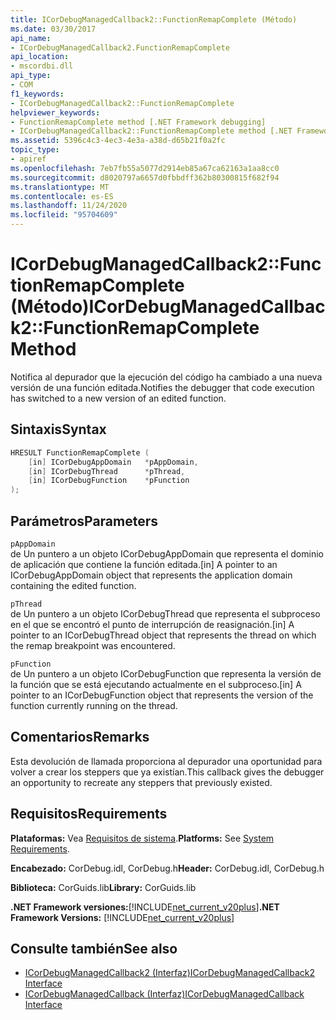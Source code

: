 ```yaml
---
title: ICorDebugManagedCallback2::FunctionRemapComplete (Método)
ms.date: 03/30/2017
api_name:
- ICorDebugManagedCallback2.FunctionRemapComplete
api_location:
- mscordbi.dll
api_type:
- COM
f1_keywords:
- ICorDebugManagedCallback2::FunctionRemapComplete
helpviewer_keywords:
- FunctionRemapComplete method [.NET Framework debugging]
- ICorDebugManagedCallback2::FunctionRemapComplete method [.NET Framework debugging]
ms.assetid: 5396c4c3-4ec3-4e3a-a38d-d65b21f0a2fc
topic_type:
- apiref
ms.openlocfilehash: 7eb7fb55a5077d2914eb85a67ca62163a1aa8cc0
ms.sourcegitcommit: d8020797a6657d0fbbdff362b80300815f682f94
ms.translationtype: MT
ms.contentlocale: es-ES
ms.lasthandoff: 11/24/2020
ms.locfileid: "95704609"
---
```

# <a name="icordebugmanagedcallback2functionremapcomplete-method"></a><span data-ttu-id="2744d-102">ICorDebugManagedCallback2::FunctionRemapComplete (Método)</span><span class="sxs-lookup"><span data-stu-id="2744d-102">ICorDebugManagedCallback2::FunctionRemapComplete Method</span></span>

<span data-ttu-id="2744d-103">Notifica al depurador que la ejecución del código ha cambiado a una nueva versión de una función editada.</span><span class="sxs-lookup"><span data-stu-id="2744d-103">Notifies the debugger that code execution has switched to a new version of an edited function.</span></span>  
  
## <a name="syntax"></a><span data-ttu-id="2744d-104">Sintaxis</span><span class="sxs-lookup"><span data-stu-id="2744d-104">Syntax</span></span>  
  
```cpp  
HRESULT FunctionRemapComplete (  
    [in] ICorDebugAppDomain   *pAppDomain,  
    [in] ICorDebugThread      *pThread,  
    [in] ICorDebugFunction    *pFunction  
);  
```  
  
## <a name="parameters"></a><span data-ttu-id="2744d-105">Parámetros</span><span class="sxs-lookup"><span data-stu-id="2744d-105">Parameters</span></span>  

 `pAppDomain`  
 <span data-ttu-id="2744d-106">de Un puntero a un objeto ICorDebugAppDomain que representa el dominio de aplicación que contiene la función editada.</span><span class="sxs-lookup"><span data-stu-id="2744d-106">[in] A pointer to an ICorDebugAppDomain object that represents the application domain containing the edited function.</span></span>  
  
 `pThread`  
 <span data-ttu-id="2744d-107">de Un puntero a un objeto ICorDebugThread que representa el subproceso en el que se encontró el punto de interrupción de reasignación.</span><span class="sxs-lookup"><span data-stu-id="2744d-107">[in] A pointer to an ICorDebugThread object that represents the thread on which the remap breakpoint was encountered.</span></span>  
  
 `pFunction`  
 <span data-ttu-id="2744d-108">de Un puntero a un objeto ICorDebugFunction que representa la versión de la función que se está ejecutando actualmente en el subproceso.</span><span class="sxs-lookup"><span data-stu-id="2744d-108">[in] A pointer to an ICorDebugFunction object that represents the version of the function currently running on the thread.</span></span>  
  
## <a name="remarks"></a><span data-ttu-id="2744d-109">Comentarios</span><span class="sxs-lookup"><span data-stu-id="2744d-109">Remarks</span></span>  

 <span data-ttu-id="2744d-110">Esta devolución de llamada proporciona al depurador una oportunidad para volver a crear los steppers que ya existían.</span><span class="sxs-lookup"><span data-stu-id="2744d-110">This callback gives the debugger an opportunity to recreate any steppers that previously existed.</span></span>  
  
## <a name="requirements"></a><span data-ttu-id="2744d-111">Requisitos</span><span class="sxs-lookup"><span data-stu-id="2744d-111">Requirements</span></span>  

 <span data-ttu-id="2744d-112">**Plataformas:** Vea [Requisitos de sistema](../../get-started/system-requirements.md).</span><span class="sxs-lookup"><span data-stu-id="2744d-112">**Platforms:** See [System Requirements](../../get-started/system-requirements.md).</span></span>  
  
 <span data-ttu-id="2744d-113">**Encabezado:** CorDebug.idl, CorDebug.h</span><span class="sxs-lookup"><span data-stu-id="2744d-113">**Header:** CorDebug.idl, CorDebug.h</span></span>  
  
 <span data-ttu-id="2744d-114">**Biblioteca:** CorGuids.lib</span><span class="sxs-lookup"><span data-stu-id="2744d-114">**Library:** CorGuids.lib</span></span>  
  
 <span data-ttu-id="2744d-115">**.NET Framework versiones:**[!INCLUDE[net_current_v20plus](../../../../includes/net-current-v20plus-md.md)]</span><span class="sxs-lookup"><span data-stu-id="2744d-115">**.NET Framework Versions:** [!INCLUDE[net_current_v20plus](../../../../includes/net-current-v20plus-md.md)]</span></span>  
  
## <a name="see-also"></a><span data-ttu-id="2744d-116">Consulte también</span><span class="sxs-lookup"><span data-stu-id="2744d-116">See also</span></span>

- [<span data-ttu-id="2744d-117">ICorDebugManagedCallback2 (Interfaz)</span><span class="sxs-lookup"><span data-stu-id="2744d-117">ICorDebugManagedCallback2 Interface</span></span>](icordebugmanagedcallback2-interface.md)
- [<span data-ttu-id="2744d-118">ICorDebugManagedCallback (Interfaz)</span><span class="sxs-lookup"><span data-stu-id="2744d-118">ICorDebugManagedCallback Interface</span></span>](icordebugmanagedcallback-interface.md)
